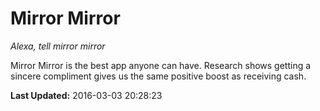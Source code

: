 # Mirror Mirror
*Alexa, tell mirror mirror*

Mirror Mirror is the best app anyone can have. Research shows getting a sincere compliment gives us the same positive boost as receiving cash.

**Last Updated:** 2016-03-03 20:28:23